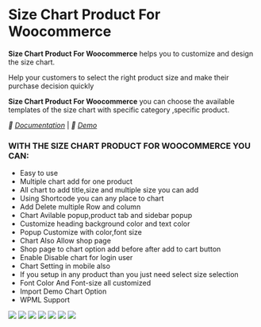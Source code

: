 <h1>Size Chart Product For Woocommerce</h1>

<strong>Size Chart Product For Woocommerce</strong>  helps you to customize and design the size chart.

Help your customers to select the right product size and make their purchase decision quickly 

**Size Chart Product For Woocommerce**  you can choose the available templates of the size chart with specific category ,specific product.

*🌟 [Documentation](https://www.plugin999.com/docs/size-chart-product-for-woocommerce/)* | *🌟 [Demo](https://plugin999.com/demo/product/t-shirt/)*


<h3> WITH THE SIZE CHART PRODUCT FOR WOOCOMMERCE YOU CAN:</h3>

* Easy to use
* Multiple chart add for one product
* All chart to add title,size and multiple size you can add
* Using Shortcode you can any place to chart
* Add Delete multiple Row and column
* Chart Avilable popup,product tab and sidebar popup
* Customize heading background color and text color
* Popup Customize with color,font size
* Chart Also Allow shop page
* Shop page to chart option add before after add to cart button
* Enable Disable chart for login user 
* Chart Setting in mobile also
* If you setup in any product than you just need select size selection
* Font Color And Font-size all customized
* Import Demo Chart Option
* WPML Support

<img src="https://ps.w.org/size-chart-product-for-woocommerce/assets/screenshot-1.png"/>
<img src="https://ps.w.org/size-chart-product-for-woocommerce/assets/screenshot-2.png"/>
<img src="https://ps.w.org/size-chart-product-for-woocommerce/assets/screenshot-3.png"/>
<img src="https://ps.w.org/size-chart-product-for-woocommerce/assets/screenshot-4.png"/>
<img src="https://ps.w.org/size-chart-product-for-woocommerce/assets/screenshot-5.png"/>
<img src="https://ps.w.org/size-chart-product-for-woocommerce/assets/Screenshot-6.png"/>
<img src="https://ps.w.org/size-chart-product-for-woocommerce/assets/Screenshot-7.png"/>

